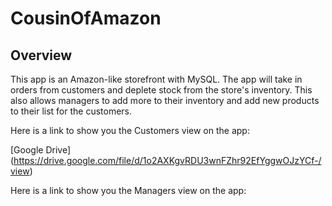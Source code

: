# CousinOfAmazon

## Overview
This app is an Amazon-like storefront with MySQL.  The app will take in orders from customers and deplete stock from the store's inventory. 
This also allows managers to add more to their inventory and add new products to their list for the customers.

Here is a link to show you the Customers view on the app:

[Google Drive] (https://drive.google.com/file/d/1o2AXKgvRDU3wnFZhr92EfYggwOJzYCf-/view)

Here is a link to show you the Managers view on the app:


